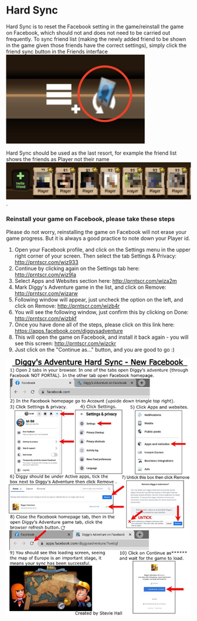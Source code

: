 # Hard Sync
Hard Sync is to reset the Facebook setting in the game/reinstall the game on Facebook, which should not and does not 
need to be carried out frequently.
To sync friend list (making the newly added friend to be shown in the game given those friends have the correct 
settings), simply click the friend sync button in the Friends interface ![Image](images/friendSync.jpg)

Hard Sync should be used as the last resort, for example the friend list shows the friends as Player not their name 
![Image](images/shownAsPlayer.jpg).

### Reinstall your game on Facebook, please take these steps 
Please do not worry, reinstalling the game on Facebook will not erase your game progress. But it is always a good 
practice to note down your Player id.

1. Open your Facebook profile, and click on the Settings menu in the upper right corner of your screen. Then select the tab Settings & Privacy: http://prntscr.com/wiz933
2. Continue by clicking again on the Settings tab here: http://prntscr.com/wiz9la
3. Select Apps and Websites section here: http://prntscr.com/wiza2m
4. Mark Diggy's Adventure game in the list, and click on Remove: http://prntscr.com/wizarw
5. Following window will appear, just uncheck the option on the left, and click on Remove: http://prntscr.com/wizb4r
6. You will see the following window, just confirm this by clicking on Done: http://prntscr.com/wizbkf
7. Once you have done all of the steps, please click on this link here: https://apps.facebook.com/diggysadventure
8. This will open the game on Facebook, and install it back again - you will see this screen: http://prntscr.com/wizckr
9. Just click on the "Continue as..." button, and you are good to go :)

![Image](images/hard_sync.jpg)